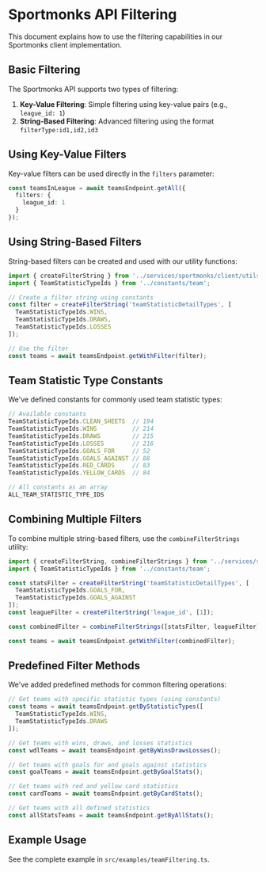 # Sportmonks API Filtering

This document explains how to use the filtering capabilities in our Sportmonks client implementation.

## Basic Filtering

The Sportmonks API supports two types of filtering:

1. **Key-Value Filtering**: Simple filtering using key-value pairs (e.g., `league_id: 1`)
2. **String-Based Filtering**: Advanced filtering using the format `filterType:id1,id2,id3`

## Using Key-Value Filters

Key-value filters can be used directly in the `filters` parameter:

```typescript
const teamsInLeague = await teamsEndpoint.getAll({
  filters: {
    league_id: 1
  }
});
```

## Using String-Based Filters

String-based filters can be created and used with our utility functions:

```typescript
import { createFilterString } from '../services/sportmonks/client/utils';
import { TeamStatisticTypeIds } from '../constants/team';

// Create a filter string using constants
const filter = createFilterString('teamStatisticDetailTypes', [
  TeamStatisticTypeIds.WINS,
  TeamStatisticTypeIds.DRAWS,
  TeamStatisticTypeIds.LOSSES
]);

// Use the filter
const teams = await teamsEndpoint.getWithFilter(filter);
```

## Team Statistic Type Constants

We've defined constants for commonly used team statistic types:

```typescript
// Available constants
TeamStatisticTypeIds.CLEAN_SHEETS  // 194
TeamStatisticTypeIds.WINS          // 214
TeamStatisticTypeIds.DRAWS         // 215
TeamStatisticTypeIds.LOSSES        // 216
TeamStatisticTypeIds.GOALS_FOR     // 52
TeamStatisticTypeIds.GOALS_AGAINST // 88
TeamStatisticTypeIds.RED_CARDS     // 83
TeamStatisticTypeIds.YELLOW_CARDS  // 84

// All constants as an array
ALL_TEAM_STATISTIC_TYPE_IDS
```

## Combining Multiple Filters

To combine multiple string-based filters, use the `combineFilterStrings` utility:

```typescript
import { createFilterString, combineFilterStrings } from '../services/sportmonks/client/utils';
import { TeamStatisticTypeIds } from '../constants/team';

const statsFilter = createFilterString('teamStatisticDetailTypes', [
  TeamStatisticTypeIds.GOALS_FOR,
  TeamStatisticTypeIds.GOALS_AGAINST
]);
const leagueFilter = createFilterString('league_id', [1]);

const combinedFilter = combineFilterStrings([statsFilter, leagueFilter]);

const teams = await teamsEndpoint.getWithFilter(combinedFilter);
```

## Predefined Filter Methods

We've added predefined methods for common filtering operations:

```typescript
// Get teams with specific statistic types (using constants)
const teams = await teamsEndpoint.getByStatisticTypes([
  TeamStatisticTypeIds.WINS,
  TeamStatisticTypeIds.DRAWS
]);

// Get teams with wins, draws, and losses statistics
const wdlTeams = await teamsEndpoint.getByWinsDrawsLosses();

// Get teams with goals for and goals against statistics
const goalTeams = await teamsEndpoint.getByGoalStats();

// Get teams with red and yellow card statistics
const cardTeams = await teamsEndpoint.getByCardStats();

// Get teams with all defined statistics
const allStatsTeams = await teamsEndpoint.getByAllStats();
```

## Example Usage

See the complete example in `src/examples/teamFiltering.ts`.
